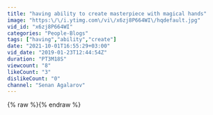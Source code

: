 ```yaml
---
title: "having ability to create masterpiece with magical hands"
image: "https:\/\/i.ytimg.com\/vi\/x6zj8P664WI\/hqdefault.jpg"
vid_id: "x6zj8P664WI"
categories: "People-Blogs"
tags: ["having","ability","create"]
date: "2021-10-01T16:55:29+03:00"
vid_date: "2019-01-23T12:44:54Z"
duration: "PT3M18S"
viewcount: "8"
likeCount: "3"
dislikeCount: "0"
channel: "Senan Agalarov"
---
```

{% raw %}{% endraw %}
